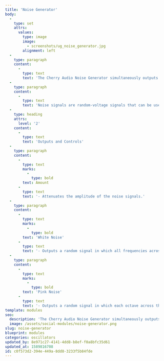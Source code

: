 ```yaml
---
title: 'Noise Generator'
body:
  -
    type: set
    attrs:
      values:
        type: image
        image:
          - screenshots/ug_noise_generator.jpg
        alignment: left
  -
    type: paragraph
    content:
      -
        type: text
        text: 'The Cherry Audio Noise Generator simultaneously outputs white and pink noise which can be attenuated by its built-in amplifier.'
  -
    type: paragraph
    content:
      -
        type: text
        text: 'Noise signals are random-voltage signals that can be used as audio or control signals. As an audio signal, noise is often used to emulate the percussive hit of a drum or the breathiness of a voice. As a control signal, it can be a great source for creating randomness in a patch. Noise signals are often used as the input signal of a Sample and Hold module which can adjust the rate at which random voltages are output.'
  -
    type: heading
    attrs:
      level: '2'
    content:
      -
        type: text
        text: 'Outputs and Controls'
  -
    type: paragraph
    content:
      -
        type: text
        marks:
          -
            type: bold
        text: Amount
      -
        type: text
        text: '- Attenuates the amplitude of the noise signals.'
  -
    type: paragraph
    content:
      -
        type: text
        marks:
          -
            type: bold
        text: 'White Noise'
      -
        type: text
        text: '- Outputs a random signal in which all frequencies across the frequency spectrum are represented equally.'
  -
    type: paragraph
    content:
      -
        type: text
        marks:
          -
            type: bold
        text: 'Pink Noise'
      -
        type: text
        text: '- Outputs a random signal in which each octave across the frequency spectrum is represented equally. Pink noise will sound duller to the ear than white noise, and as a control signal, will be less likely to output higher frequencies.'
template: modules
seo:
  description: 'The Cherry Audio Noise Generator simultaneously outputs white and pink noise which can be attenuated by its built-in amplifier.'
  image: /assets/social-modules/noise-generator.png
slug: noise-generator
blueprint: modules
categories: oscillators
updated_by: 8e971c27-4141-4dd8-b8ef-f0a8bfc35d61
updated_at: 1589816708
id: c0f573d2-394e-449a-8dd8-3233f5b84fde
---
```

